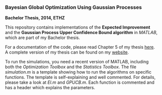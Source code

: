 ### Bayesian Global Optimization Using Gaussian Processes
**Bachelor Thesis, 2014, ETHZ**

This repository contains implementations of the **Expected Improvement** and the **Gaussian Process Upper Confidence Bound algorithm** in *MATLAB*, which are part of my Bachelor thesis.

For a documentation of the code, please read Chapter 5 of my thesis [here](https://github.com/cglanzer/bayesian-global-optimization/blob/master/BT_Chapter_5.pdf). A complete version of my thesis can be found on my [website](https://people.math.ethz.ch/~cglanzer/files/bachelor_thesis_cglanzer.pdf).

To run the simulations, you need a recent version of MATLAB, including both the *Optimization Toolbox* and the *Statistics Toolbox*. The file *simulation.m* is a template showing how to run the algorithms on specific functions. The template is self-explaining and well commented. For details, please take a look at *EI.m* and *GPUCB.m*. Each function is commented and has a header which explains the parameters.

